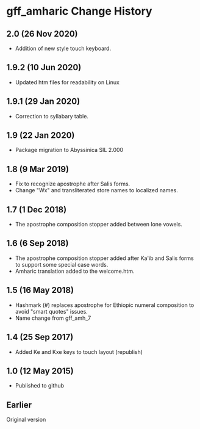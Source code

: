 gff_amharic Change History
==========================

2.0 (26 Nov 2020)
------------------
* Addition of new style touch keyboard.

1.9.2 (10 Jun 2020)
-------------------
* Updated htm files for readability on Linux

1.9.1 (29 Jan 2020)
-------------------
* Correction to syllabary table.

1.9 (22 Jan 2020)
-----------------
* Package migration to Abyssinica SIL 2.000

1.8 (9 Mar 2019)
----------------
* Fix to recognize apostrophe after Salis forms.
* Change "Wx" and transliterated store names to localized names.

1.7 (1 Dec 2018)
-----------------
* The apostrophe composition stopper added between lone vowels. 

1.6 (6 Sep 2018)
-----------------
* The apostrophe composition stopper added after Ka'ib and Salis forms to support some special case words.
* Amharic translation added to the welcome.htm.

1.5 (16 May 2018)
-----------------
* Hashmark (#) replaces apostrophe for Ethiopic numeral composition to avoid "smart quotes" issues.
* Name change from gff_amh_7

1.4 (25 Sep 2017)
-----------------
* Added Ke and Kxe keys to touch layout (republish)

1.0 (12 May 2015)
-----------------
* Published to github

Earlier
-------
Original version
